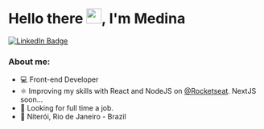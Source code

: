 # Hello there <img src="https://raw.githubusercontent.com/kaueMarques/kaueMarques/master/hi.gif" height="30px">, I'm Medina

<div id="badges">
  <a href="https://www.linkedin.com/in/eu-medina/">
    <img src="https://img.shields.io/badge/LinkedIn-blue?style=for-the-badge&logo=linkedin&logoColor=white" alt="LinkedIn Badge"/>
  </a>
</div>

### About me:

- 💻 Front-end Developer
- ⚛ Improving my skills with React and NodeJS on [@Rocketseat](https://www.rocketseat.com.br/). NextJS soon...
- 🔎 Looking for full time a job.
- 🚩 Niterói, Rio de Janeiro - Brazil

